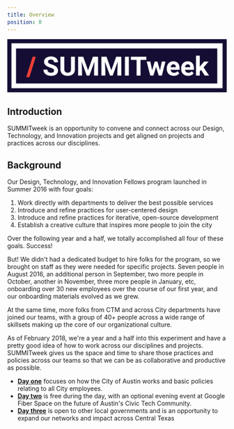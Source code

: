 ```yaml
---
title: Overview
position: 0
---
```


![summitweek-logo.jpg](/assets/img/projects/SUMMITweek-Winter-2018/summitweek-logo.jpg)



## Introduction

SUMMITweek is an opportunity to convene and connect across our Design, Technology, and Innovation projects and get aligned on projects and practices across our disciplines. 


## Background

Our Design, Technology, and Innovation Fellows program launched in Summer 2016 with four goals:

1. Work directly with departments to deliver the best possible services
2. Introduce and refine practices for user-centered design
3. Introduce and refine practices for iterative, open-source development
4. Establish a creative culture that inspires more people to join the city

Over the following year and a half, we totally accomplished all four of these goals. Success!

But! We didn't had a dedicated budget to hire folks for the program, so we brought on staff as they were needed for specific projects. Seven people in August 2016, an additional person in September, two more people in October, another in November, three more people in January, etc, onboarding over 30 new employees over the course of our first year, and our onboarding materials evolved as we grew.

At the same time, more folks from CTM and across City departments have joined our teams, with a group of 40+ people across a wide range of skillsets making up the core of our organizational culture.

As of February 2018, we're a year and a half into this experiment and have a pretty good idea of how to work across our disciplines and projects. SUMMITweek gives us the space and time to share those practices and policies across our teams so that we can be as collaborative and productive as possible. 

- **[Day one](http://projects.austintexas.io/projects/SUMMITweek-Winter-2018/days/day-one/)** focuses on how the City of Austin works and basic policies relating to all City employees.
- **[Day two](http://projects.austintexas.io/projects/SUMMITweek-Winter-2018/days/day-two/)** is free during the day, with an optional evening event at Google Fiber Space on the future of Austin's Civic Tech Community.
- **[Day three](http://projects.austintexas.io/projects/SUMMITweek-Winter-2018/days/day-three/)** is open to other local governments and is an opportunity to expand our networks and impact across Central Texas




